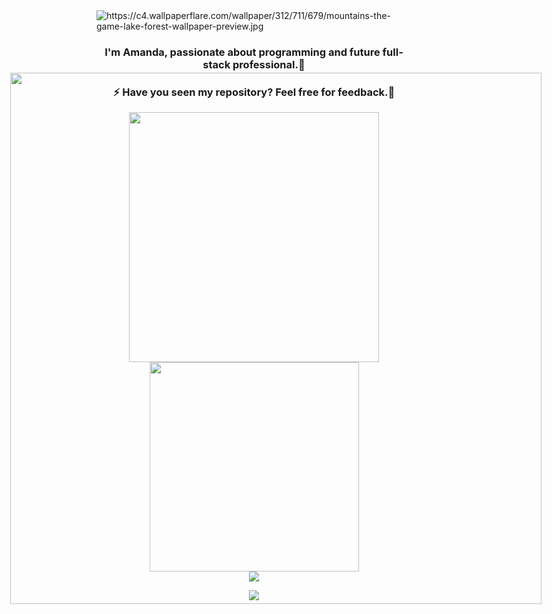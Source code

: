 <!DOCTYPE html>
<html>
<body>

<div  style="position:absolute; top:150px; left:90px;">
<a>
<img align="center" width="850" src="https://readme-typing-svg.herokuapp.com?color=%23C8F715&center=verdade&vCenter=&height=70&lines=%3CHello+World!%2F%3E+%F0%9F%A5%B0;%3CWelcome+to+my+profile%2F%3E"/>
</a>
<a>
</div>

<a>
<img src="https://c4.wallpaperflare.com/wallpaper/312/711/679/mountains-the-game-lake-forest-wallpaper-preview.jpg" alt="https://c4.wallpaperflare.com/wallpaper/312/711/679/mountains-the-game-lake-forest-wallpaper-preview.jpg" />
</a>

<div align="center"><h3>I'm Amanda, passionate about programming and future full-stack professional.🥰</h3></div>
   
<div align="center"><h3>⚡ Have you seen my repository? Feel free for feedback.💬</h3></div>

<div align="center">
<a href="https://github.com/AmandaOliveira0212/github-readme-stats">
  <img align="center" width="400"  src="https://github-readme-stats.vercel.app/api?username=AmandaOliveira0212&theme=radical&show_icons=true&card_width=" />
</a>
<a href="https://github.com/AmandaOliveira0212/convoychat">
  <img align="center" width="335"  src="https://github-readme-stats.vercel.app/api/top-langs/?username=AmandaOliveira0212&layout=compact&theme=radical" />
</a>
</div>

<div align="center">
<a href="https://github.com/AmandaOliveira0212/streak-stats">
  <img align="center"src="http://github-readme-streak-stats.herokuapp.com?user=AmandaOliveira0212&theme=great-gatsby&hide_border=true&date_format=M%20j%5B%2C%20Y%5D&background=920632" />
</a>
<P></P>
</div>

<div align="center">
<img src="https://komarev.com/ghpvc/?username=AmandaOliveira0212&&style=flat-square" align="center" />
<P></P>
</div>

</body>
</html>

